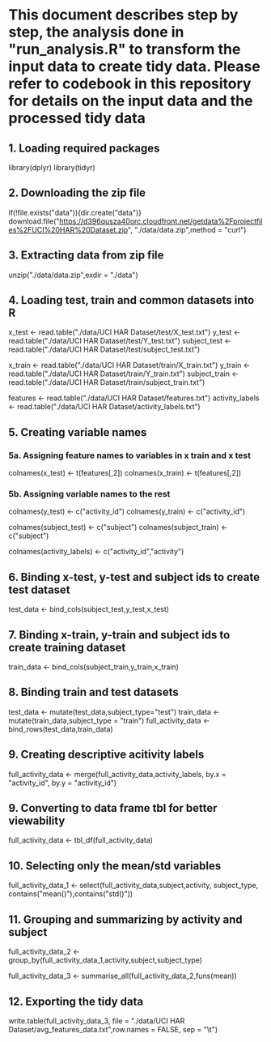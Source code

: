 # This  document describes step by step, the analysis done in "run_analysis.R" to transform the input data to create tidy data. Please refer to codebook in this repository for details on the input data and the processed tidy data


## 1. Loading required packages
library(dplyr)
library(tidyr)

## 2. Downloading the zip file

if(!file.exists("data")){dir.create("data")}
download.file("https://d396qusza40orc.cloudfront.net/getdata%2Fprojectfiles%2FUCI%20HAR%20Dataset.zip",
              "./data/data.zip",method = "curl")

## 3. Extracting data from zip file
unzip("./data/data.zip",exdir = "./data")

## 4. Loading test, train and common datasets into R
x_test <- read.table("./data/UCI HAR Dataset/test/X_test.txt")
y_test <- read.table("./data/UCI HAR Dataset/test/Y_test.txt")
subject_test <- read.table("./data/UCI HAR Dataset/test/subject_test.txt")

x_train <- read.table("./data/UCI HAR Dataset/train/X_train.txt")
y_train <- read.table("./data/UCI HAR Dataset/train/Y_train.txt")
subject_train <- read.table("./data/UCI HAR Dataset/train/subject_train.txt")

features <- read.table("./data/UCI HAR Dataset/features.txt")
activity_labels <- read.table("./data/UCI HAR Dataset/activity_labels.txt")

## 5. Creating variable names
### 5a. Assigning feature names to variables in x train and x test 
colnames(x_test) <- t(features[,2])
colnames(x_train) <- t(features[,2])

### 5b. Assigning variable names to the rest
colnames(y_test) <- c("activity_id")
colnames(y_train) <- c("activity_id")

colnames(subject_test) <- c("subject")
colnames(subject_train) <- c("subject")

colnames(activity_labels) <- c("activity_id","activity")

## 6. Binding x-test, y-test and subject ids to create test dataset
test_data <- bind_cols(subject_test,y_test,x_test)

## 7. Binding x-train, y-train and subject ids to create training dataset
train_data <- bind_cols(subject_train,y_train,x_train)

## 8. Binding train and test datasets
test_data <- mutate(test_data,subject_type="test")
train_data <- mutate(train_data,subject_type = "train")
full_activity_data <- bind_rows(test_data,train_data)

## 9. Creating descriptive acitivity labels
full_activity_data <- merge(full_activity_data,activity_labels,
                         by.x = "activity_id",
                         by.y = "activity_id")
## 9. Converting to data frame tbl for better viewability
full_activity_data <- tbl_df(full_activity_data) 

## 10. Selecting only the mean/std variables
full_activity_data_1 <- select(full_activity_data,subject,activity, subject_type,
                               contains("mean()"),contains("std()"))

## 11. Grouping and summarizing by activity and subject
full_activity_data_2 <- group_by(full_activity_data_1,activity,subject,subject_type)

full_activity_data_3 <- summarise_all(full_activity_data_2,funs(mean))

## 12. Exporting the tidy data
write.table(full_activity_data_3,
            file = "./data/UCI HAR Dataset/avg_features_data.txt",row.names = FALSE,
            sep = "\t")
